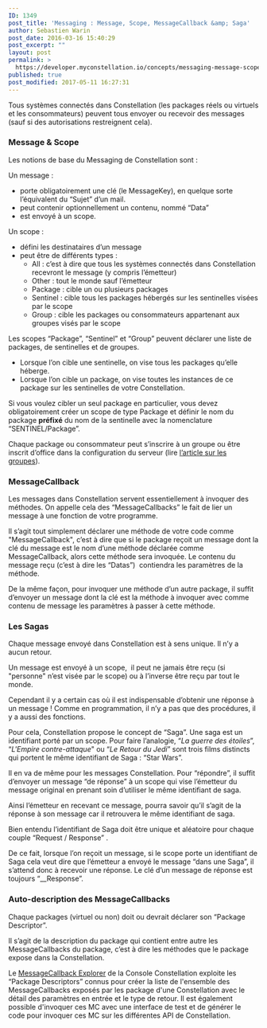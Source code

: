 ```yaml
---
ID: 1349
post_title: 'Messaging : Message, Scope, MessageCallback &amp; Saga'
author: Sebastien Warin
post_date: 2016-03-16 15:40:29
post_excerpt: ""
layout: post
permalink: >
  https://developer.myconstellation.io/concepts/messaging-message-scope-messagecallback-saga/
published: true
post_modified: 2017-05-11 16:27:31
---
```

Tous systèmes connectés dans Constellation (les packages réels ou virtuels et les consommateurs) peuvent tous envoyer ou recevoir des messages (sauf si des autorisations restreignent cela).

<h3>Message &amp; Scope</h3>

Les notions de base du Messaging de Constellation sont :

Un message :

<ul>
    <li>porte obligatoirement une clé (le MessageKey), en quelque sorte l’équivalent du “Sujet” d’un mail.</li>
    <li>peut contenir optionnellement un contenu, nommé “Data”</li>
    <li>est envoyé à un scope.</li>
</ul>

Un scope :

<ul>
    <li>défini les destinataires d’un message</li>
    <li>peut être de différents types :
<ul>
    <li>All : c’est à dire que tous les systèmes connectés dans Constellation recevront le message (y compris l’émetteur)</li>
    <li>Other : tout le monde sauf l’émetteur</li>
    <li>Package : cible un ou plusieurs packages</li>
    <li>Sentinel : cible tous les packages hébergés sur les sentinelles visées par le scope</li>
    <li>Group : cible les packages ou consommateurs appartenant aux groupes visés par le scope</li>
</ul>
</li>
</ul>

Les scopes “Package”, “Sentinel” et “Group” peuvent déclarer une liste de packages, de sentinelles et de groupes.

<ul>
    <li>Lorsque l’on cible une sentinelle, on vise tous les packages qu’elle héberge.</li>
    <li>Lorsque l’on cible un package, on vise toutes les instances de ce package sur les sentinelles de votre Constellation.</li>
</ul>

Si vous voulez cibler un seul package en particulier, vous devez obligatoirement créer un scope de type Package et définir le nom du package <strong>préfixé</strong> du nom de la sentinelle avec la nomenclature “SENTINEL/Package”.

Chaque package ou consommateur peut s’inscrire à un groupe ou être inscrit d’office dans la configuration du serveur (lire <a href="/constellation-platform/constellation-server/fichier-de-configuration/">l’article sur les groupes</a>).

<h3>MessageCallback</h3>

Les messages dans Constellation servent essentiellement à invoquer des méthodes. On appelle cela des “MessageCallbacks” le fait de lier un message à une fonction de votre programme.

Il s’agit tout simplement déclarer une méthode de votre code comme "MessageCallback", c’est à dire que si le package reçoit un message dont la clé du message est le nom d’une méthode déclarée comme MessageCallback, alors cette méthode sera invoquée. Le contenu du message reçu (c’est à dire les “Datas”)  contiendra les paramètres de la méthode.

De la même façon, pour invoquer une méthode d’un autre package, il suffit d’envoyer un message dont la clé est la méthode à invoquer avec comme contenu de message les paramètres à passer à cette méthode.

<h3>Les Sagas</h3>

Chaque message envoyé dans Constellation est à sens unique. Il n’y a aucun retour.

Un message est envoyé à un scope,  il peut ne jamais être reçu (si "personne" n’est visée par le scope) ou à l’inverse être reçu par tout le monde.

Cependant il y a certain cas où il est indispensable d’obtenir une réponse à un message ! Comme en programmation, il n’y a pas que des procédures, il y a aussi des fonctions.

Pour cela, Constellation propose le concept de “Saga”. Une saga est un identifiant porté par un scope. Pour faire l’analogie, “<em>La guerre des étoiles</em>”, “<em>L'Empire contre-attaque</em>" ou “<em>Le Retour du Jedi</em>” sont trois films distincts qui portent le même identifiant de Saga : “Star Wars”.

Il en va de même pour les messages Constellation. Pour “répondre”, il suffit d’envoyer un message “de réponse” à un scope qui vise l’émetteur du message original en prenant soin d’utiliser le même identifiant de saga.

Ainsi l’émetteur en recevant ce message, pourra savoir qu’il s’agit de la réponse à son message car il retrouvera le même identifiant de saga.

Bien entendu l’identifiant de Saga doit être unique et aléatoire pour chaque couple “Request / Response” .

De ce fait, lorsque l’on reçoit un message, si le scope porte un identifiant de Saga cela veut dire que l’émetteur a envoyé le message “dans une Saga”, il s’attend donc à recevoir une réponse. Le clé d’un message de réponse est toujours “__Response”.

<h3>Auto-description des MessageCallbacks</h3>

Chaque packages (virtuel ou non) doit ou devrait déclarer son “Package Descriptor”.

Il s’agit de la description du package qui contient entre autre les MessageCallbacks du package, c’est à dire les méthodes que le package expose dans la Constellation.

Le <a href="/constellation-platform/constellation-console/messagecallbacks-explorer/">MessageCallback Explorer</a> de la Console Constellation exploite les “Package Descriptors” connus pour créer la liste de l'ensemble des MessageCallbacks exposés par les package d'une Constellation avec le détail des paramètres en entrée et le type de retour. Il est également possible d'invoquer ces MC avec une interface de test et de générer le code pour invoquer ces MC sur les différentes API de Constellation.